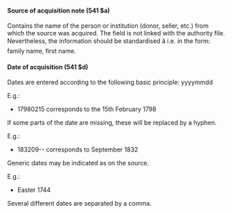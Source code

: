 #### Source of acquisition note (541 $a) 

Contains the name of the person or institution (donor, seller, etc.) from which the source was acquired. The field is not linked with the authority file. Nevertheless, the information should be standardised â i.e. in the form: family name, first name.

#### Date of acquisition (541 $d) 

Dates are entered according to the following basic principle: yyyymmdd

E.g.:

- 17980215 corresponds to the 15th February 1798 

If some parts of the date are missing, these will be replaced by a hyphen.

E.g.:

- 183209-- corresponds to September 1832

Generic dates may be indicated as on the source.

E.g.:

- Easter 1744 

Several different dates are separated by a comma.